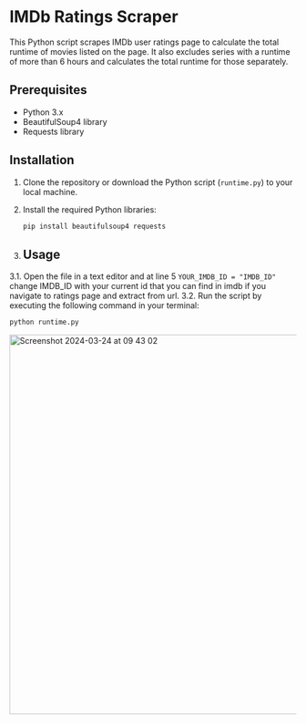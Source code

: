 # IMDb Ratings Scraper

This Python script scrapes IMDb user ratings page to calculate the total runtime of movies listed on the page. It also excludes series with a runtime of more than 6 hours and calculates the total runtime for those separately.

## Prerequisites

- Python 3.x
- BeautifulSoup4 library
- Requests library

## Installation

1. Clone the repository or download the Python script (`runtime.py`) to your local machine.

2. Install the required Python libraries:

   ```bash
   pip install beautifulsoup4 requests
    ```

3. ## Usage
   
3.1. Open the file in a text editor and at line 5 `YOUR_IMDB_ID = "IMDB_ID"` change IMDB_ID with your current id that you can find in imdb if you navigate to ratings page and extract from url. 
3.2. Run the script by executing the following command in your terminal:

   ```bash
   python runtime.py
   ```
<img width="666" alt="Screenshot 2024-03-24 at 09 43 02" src="https://github.com/dorutiuga/imdb-script/assets/107680344/60632677-0260-40d6-9ac2-15b9603826ae">
